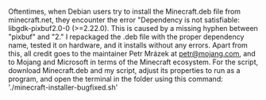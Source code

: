 Oftentimes, when Debian users try to install the Minecraft.deb file from minecraft.net,
they encounter the error "Dependency is not satisfiable: libgdk-pixbuf2.0-0 (>=2.22.0).
This is caused by a missing hyphen between "pixbuf" and "2." I repackaged the .deb file
with the proper dependency name, tested it on hardware, and it installs without any errors.
Apart from this, all credit goes to the maintainer Petr Mrázek at petr@mojang.com, and to
Mojang and Microsoft in terms of the Minecraft ecosystem. For the script, download Minecraft.deb
and my script, adjust its properties to run as a program, and open the terminal in the folder
using this command: './minecraft-installer-bugfixed.sh' 
